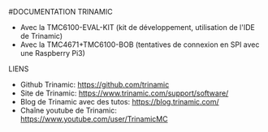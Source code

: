 #DOCUMENTATION TRINAMIC

- Avec la TMC6100-EVAL-KIT (kit de développement, utilisation de l'IDE de Trinamic)
- Avec la TMC4671+TMC6100-BOB (tentatives de connexion en SPI avec une Raspberry Pi3)

LIENS

- Github Trinamic: https://github.com/trinamic
- Site de Trinamic: https://www.trinamic.com/support/software/
- Blog de Trinamic avec des tutos: https://blog.trinamic.com/
- Chaîne youtube de Trinamic: https://www.youtube.com/user/TrinamicMC
